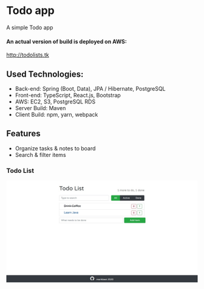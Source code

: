 # Todo app

A simple Todo app
#### An actual version of build is deployed on AWS:
http://todolists.tk

## Used Technologies:

* Back-end: Spring (Boot, Data), JPA / Hibernate, PostgreSQL
* Front-end: TypeScript, React.js, Bootstrap
* AWS: EC2, S3, PostgreSQL RDS
* Server Build: Maven
* Client Build: npm, yarn, webpack

## Features

* Organize tasks & notes to board
* Search & filter items

### Todo List
![list](img/todo_1.jpg)